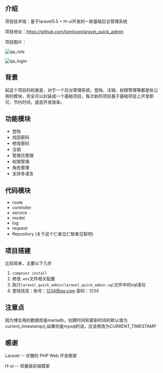 ## 介绍

项目技术栈：基于laravel5.5 + H-ui开发的一款基础后台管理系统

项目地址：https://github.com/tsmliyun/laravel_quick_admin

项目图片：

![qa_role](/Users/yunli/liyun.github.io/static/img/qa_role.png)

![qa_login](/Users/yunli/liyun.github.io/static/img/qa_login.png)

## 背景

起这个项目的初衷是，对于一个后台管理系统，登陆、注销、权限管理等都是些公用的模块，完全可以封装成一个基础项目，每次新的项目基于基础项目上开发即可，节约时间，提高开发效率。

## 功能模块

- 登陆
- 找回密码
- 修改密码
- 注销
- 管理员管理
- 权限管理
- 角色管理
- 支持多语言

## 代码模块

- route
- controller
- service
- model
- log
- request
- Repository  (关于这个仁者见仁智者见智吧)

## 项目搭建

比较简单，主要以下几步

1. `composer install`
2. 修改`.env`文件相关配置
3. 执行`laravel_quick_admin/laravel_quick_admin.sql`文件中的sql语句
4. 登陆信息：账号：1234@qq.com 密码：1234

## 注意点
因为博主用的数据库是mariadb，创建时间和更新时间的默认值为current_timestamp(),如果你是mysql的话，应该修改为CURRENT_TIMESTAMP

## 感谢

Laravel -- 优雅的 PHP Web 开发框架

H-ui -- 轻量级前端框架